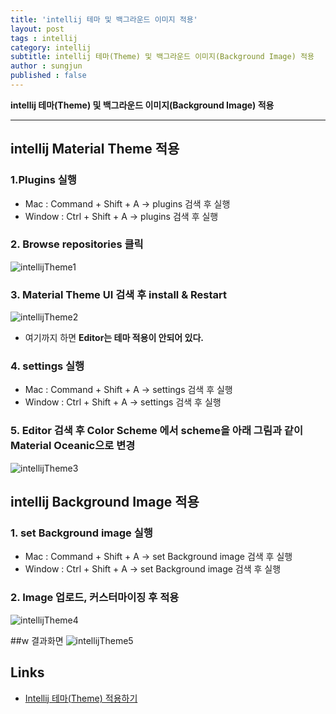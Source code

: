 ```yaml
---
title: 'intellij 테마 및 백그라운드 이미지 적용'  
layout: post  
tags : intellij
category: intellij
subtitle: intellij 테마(Theme) 및 백그라운드 이미지(Background Image) 적용
author : sungjun
published : false
---
```


**intellij 테마(Theme) 및 백그라운드 이미지(Background Image) 적용** 

---

## intellij Material Theme 적용

### 1.Plugins 실행
- Mac : Command + Shift + A -> plugins 검색 후 실행
- Window : Ctrl + Shift + A -> plugins 검색 후 실행

### 2. Browse repositories 클릭
 ![intellijTheme1](/assets/images/usingimages/intellijTheme/intellijTheme1.png)

### 3. Material Theme UI 검색 후 install & Restart
  ![intellijTheme2](/assets/images/usingimages/intellijTheme/intellijTheme2.png)
- 여기까지 하면 **Editor는 테마 적용이 안되어 있다.**

### 4. settings 실행
- Mac : Command + Shift + A -> settings 검색 후 실행
- Window : Ctrl + Shift + A -> settings 검색 후 실행

### 5. Editor 검색 후 Color Scheme 에서 scheme을 아래 그림과 같이 Material Oceanic으로 변경
  ![intellijTheme3](/assets/images/usingimages/intellijTheme/intellijTheme3.png)

## intellij Background Image 적용

### 1. set Background image 실행
- Mac : Command + Shift + A -> set Background image 검색 후 실행
- Window : Ctrl + Shift + A -> set Background image 검색 후 실행

### 2. Image 업로드, 커스터마이징 후 적용
![intellijTheme4](/assets/images/usingimages/intellijTheme/intellijTheme4.png)

##w 결과화면
![intellijTheme5](/assets/images/usingimages/intellijTheme/intellijTheme5.png)

## Links
- [Intellij 테마(Theme) 적용하기](https://nesoy.github.io/articles/2018-03/Intellij-Theme#)

